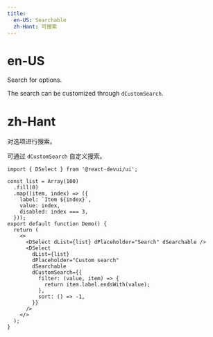 ```yaml
---
title:
  en-US: Searchable
  zh-Hant: 可搜索
---
```


# en-US

Search for options.

The search can be customized through `dCustomSearch`.

# zh-Hant

对选项进行搜索。

可通过 `dCustomSearch` 自定义搜索。

```tsx
import { DSelect } from '@react-devui/ui';

const list = Array(100)
  .fill(0)
  .map((item, index) => ({
    label: `Item ${index}`,
    value: index,
    disabled: index === 3,
  }));
export default function Demo() {
  return (
    <>
      <DSelect dList={list} dPlaceholder="Search" dSearchable />
      <DSelect
        dList={list}
        dPlaceholder="Custom search"
        dSearchable
        dCustomSearch={{
          filter: (value, item) => {
            return item.label.endsWith(value);
          },
          sort: () => -1,
        }}
      />
    </>
  );
}
```
